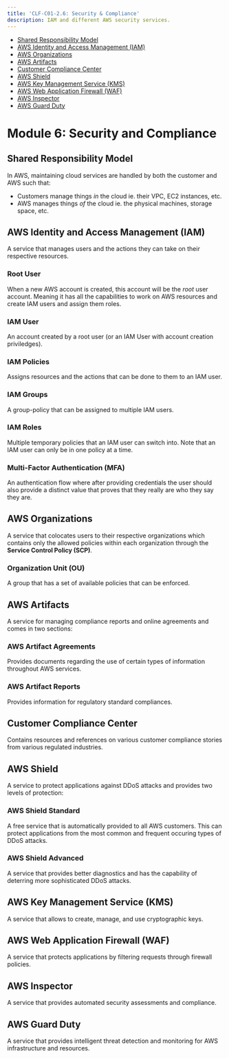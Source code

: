 ```yaml
---
title: 'CLF-C01-2.6: Security & Compliance'
description: IAM and different AWS security services.
---
```


* [Shared Responsibility Model](#shared-responsibility-model)
* [AWS Identity and Access Management (IAM)](#aws-identity-and-access-management-(iam))
* [AWS Organizations](#aws-organizations)
* [AWS Artifacts](#aws-artifacts)
* [Customer Compliance Center](#customer-compliance-center)
* [AWS Shield](#aws-shield)
* [AWS Key Management Service (KMS)](#aws-key-management-service-(kms))
* [AWS Web Application Firewall (WAF)](#aws-web-application-firewall-(waf))
* [AWS Inspector](#aws-inspector)
* [AWS Guard Duty](#aws-guard-duty)

# Module 6: Security and Compliance

## Shared Responsibility Model

In AWS, maintaining cloud services are handled by both the customer and AWS such that:

* Customers manage things *in* the cloud ie. their VPC, EC2 instances, etc.
* AWS manages things *of* the cloud ie. the physical machines, storage space, etc.

## AWS Identity and Access Management (IAM)

A service that manages users and the actions they can take on their respective resources.

### Root User

When a new AWS account is created, this account will be the *root* user account. Meaning it 
has all the capabilities to work on AWS resources and create IAM users and assign them roles.

### IAM User

An account created by a root user (or an IAM User with account creation priviledges).

### IAM Policies

Assigns resources and the actions that can be done to them to an IAM user.

### IAM Groups

A group-policy that can be assigned to multiple IAM users.

### IAM Roles

Multiple temporary policies that an IAM user can switch into. Note that an IAM 
user can only be in one policy at a time.

### Multi-Factor Authentication (MFA)

An authentication flow where after providing credentials the user should also provide 
a distinct value that proves that they really are who they say they are.

## AWS Organizations

A service that colocates users to their respective organizations which contains only 
the allowed policies within each organization through the **Service Control Policy (SCP)**.

### Organization Unit (OU)

A group that has a set of available policies that can be enforced.

## AWS Artifacts

A service for managing compliance reports and online agreements and comes in two sections:

### AWS Artifact Agreements

Provides documents regarding the use of certain types of information throughout AWS services.

### AWS Artifact Reports

Provides information for regulatory standard compliances.

## Customer Compliance Center

Contains resources and references on various customer compliance stories from 
various regulated industries.

## AWS Shield

A service to protect applications against DDoS attacks and provides two levels of protection:

### AWS Shield Standard

A free service that is automatically provided to all AWS customers. This can protect 
applications from the most common and frequent occuring types of DDoS attacks.

### AWS Shield Advanced

A service that provides better diagnostics and has the capability of deterring more sophisticated 
DDoS attacks.

## AWS Key Management Service (KMS)

A service that allows to create, manage, and use cryptographic keys.

## AWS Web Application Firewall (WAF)

A service that protects applications by filtering requests through firewall policies.

## AWS Inspector

A service that provides automated security assessments and compliance.

## AWS Guard Duty

A service that provides intelligent threat detection and monitoring for AWS infrastructure 
and resources.
